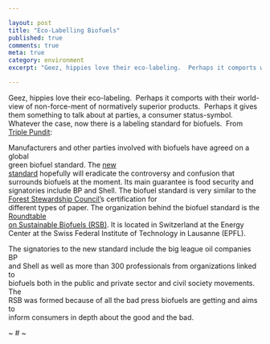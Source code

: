 ```yaml
---

layout: post
title: "Eco-Labelling Biofuels"
published: true
comments: true
meta: true
category: environment
excerpt: "Geez, hippies love their eco-labeling.  Perhaps it comports with their world-view of non-force-ment of normatively superior products.  Perhaps it gives them something to talk about at parties, a consumer status-symbol.  Whatever the case, now there is a labeling standard for biofuels.  From [Triple Pundit][1]:"

---
```


Geez, hippies love their eco-labeling.  Perhaps it comports with their world-view of non-force-ment of normatively superior products.  Perhaps it gives them something to talk about at parties, a consumer status-symbol.  Whatever the case, now there is a labeling standard for biofuels.  From [Triple Pundit][1]:

 [1]: http://www.triplepundit.com/pages/major-parties-agree-on-global--003420.php

Manufacturers and other parties involved with biofuels have agreed on a global  
green biofuel standard. The [new  
standard][2] hopefully will eradicate the controversy and confusion that  
surrounds biofuels at the moment. Its main guarantee is food security and  
signatories include BP and Shell. 
The biofuel standard is very similar to the [Forest Stewardship Council’][3]s certification for  
different types of paper. The organization behind the biofuel standard is the [Roundtable  
on Sustainable Biofuels (RSB)][4]. It is located in Switzerland at the Energy  
Center at the Swiss Federal Institute of Technology in Lausanne (EPFL).

The signatories to the new standard include the big league oil companies BP  
and Shell as well as more than 300 professionals from organizations linked to  
biofuels both in the public and private sector and civil society movements. The  
RSB was formed because of all the bad press biofuels are getting and aims to  
inform consumers in depth about the good and the bad. 

~ # ~

 [2]: http://www.bioenergywiki.net/index.php/RSB_Principles_and_Criteria_(version_0)
 [3]: http://www.fsc.org/
 [4]: http://www.bioenergywiki.net/index.php/Roundtable_on_Sustainable_Biofuels